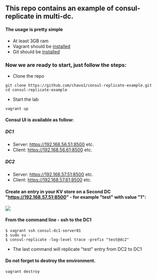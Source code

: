 ## This repo contains an example of consul-replicate in multi-dc. 


#### The usage is pretty simple

- At least 3GB ram
- Vagrant should be [installed](https://www.vagrantup.com/)
- Git should be [installed](https://git-scm.com/)

### Now we are ready to start, just follow the steps:

- Clone the repo
```
git clone https://github.com/chavo1/consul-replicate-example.git
cd consul-replicate-example
```
- Start the lab
```
vagrant up
```
#### Consul UI is available as follow:
##### DC1
- Server: https://192.168.56.51:8500 etc.
- Client: https://192.168.56.61:8500 etc.
##### DC2
- Server: https://192.168.57.51:8500 etc.
- Client: https://192.168.57.61:8500 etc.

#### Create an entry in your KV store on a Second DC "https://192.168.57.51:8500" - for example "test" with value "1":

<img src=“https://github.com/chavo1/consul-replicate-example/blob/master/pict/kv_test.png” />

#### From the command line - ssh to the DC1
```
$ vagrant ssh consul-dc1-server01
$ sudo su -
$ consul-replicate -log-level trace -prefix "test@dc2"
```
- The last command will replicate "test" entry from DC2 to DC1 
#### Do not forget to destroy the environment.
```
vagrant destroy
```
